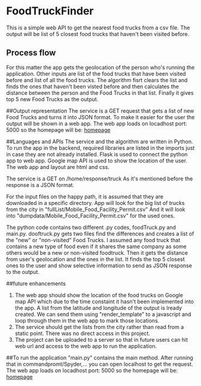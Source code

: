 # FoodTruckFinder
This is a simple web API to get the nearest food trucks from a csv file. The output will be list of 5 closest food trucks that haven't been visited before. 

## Process flow
For this matter the app gets the geolocation of the person who's running the application. Other inputs are list of the food trucks that have been visited before and list of all the food trucks. The algorithm fisrt clears the list and finds the ones that haven't been visted before and then calculates the distance between the person and the Food Trucks in that list. Finally it gives top 5 new Food Trucks as the output. 

##Output representation
The service is a GET request that gets a list of new Food Trucks and turns it into JSON format. 
To make it easier for the user the output will be shown in a web app. 
The web app loads on locadhost port: 5000 so the homepage will be: [homepage](http://localhost:5000/home) 

##Languages and APIs
The service and the algorithm are written in Python. To run the app in the backend, required libraries are listed in the imports just in case they are not already installed. 
Flask is used to connect the python app to web app.
Google map API is used to show the location of the user. The web app and layout are html and css. 

The service is  a GET on /home/response/truck
As it's mentioned before the response is a JSON format.

For the input files on the happy path, it is assumed that they are downloaded in a specific directory. App will look for the big list of trucks from the city in "fullList/Mobile_Food_Facility_Permit.csv"
And it will look into "dumpdata/Mobile_Food_Facility_Permit.csv" for the used ones.

The python code contains two different .py codes, foodTruck.py and main.py. dooftruck.py gets two files find the differences and creates a list of the "new" or "non-visited" Food Trucks. I assumed any food truck that contains a new type of food even if it shares the same company as some others would be a new or non-visited foodtruck. Then it gets the distance from user's geolocation and the ones in the list. It finds the top 5 closest ones to the user and show selective information to send as JSON response to the output. 

##future enhancements
1. The web app should show the location of the food trucks on Google map API which due to the time constaint it hasn't been implemented into the app.  A list from the latitude and longitude of the output is lready created. We can send them using "render_template" to a javascript and loop through them in the web app to mark those locations. 
2. The service should get the lists from the city rather than read from a static point. There was no direct access in this project. 
3. The project can be uploaded to a server so that in future users can hit web url and access to the web app to run the application.

##To run the application
"main.py" contains the main method. After running that in commandpromt/Spyder,... you can open localhost to get the request. 
The web app loads on locadhost port: 5000 so the homepage will be: [homepage](http://localhost:5000/home) 





